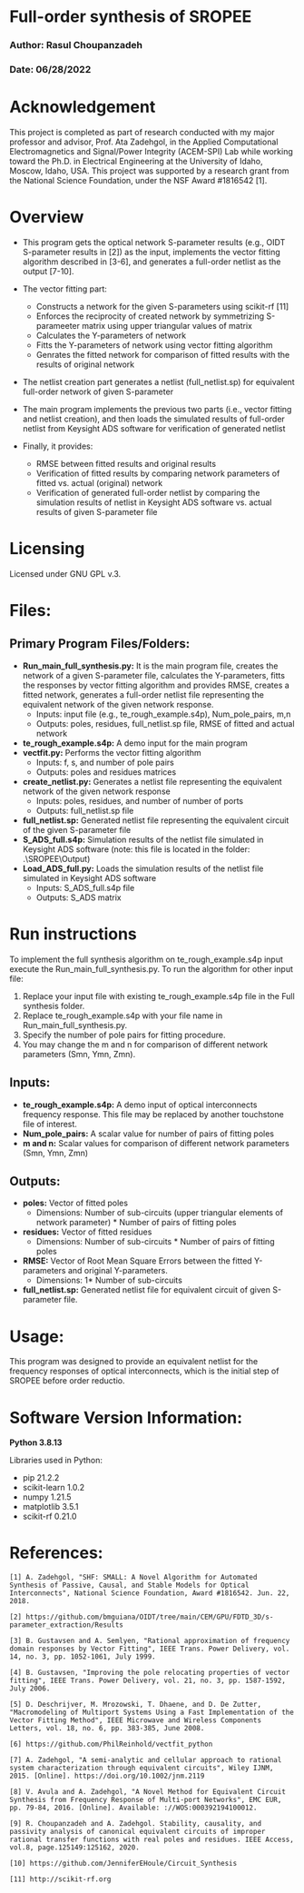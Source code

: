 # Full-order synthesis of SROPEE 
### Author: Rasul Choupanzadeh
### Date: 06/28/2022

# Acknowledgement
This project is completed as part of research conducted with my major professor and advisor, Prof. Ata Zadehgol, in the Applied Computational Electromagnetics and Signal/Power Integrity (ACEM-SPI) Lab while working toward the Ph.D. in Electrical Engineering at the University of Idaho, Moscow, Idaho, USA. 
This project was supported by a research grant from the National Science Foundation, under the NSF Award #1816542 [1].

# Overview
- This program gets the optical network S-parameter results (e.g., OIDT S-parameter results in [2]) as the input, implements the vector fitting algorithm described in [3-6], and generates a full-order netlist as the output [7-10]. 

- The vector fitting part:
    * Constructs a network for the given S-parameters using scikit-rf [11]
    * Enforces the reciprocity of created network by symmetrizing S-parameeter matrix using upper triangular values of matrix
    * Calculates the Y-parameters of network
    * Fitts the Y-parameters of network using vector fitting algorithm
    * Genrates the fitted network for comparison of fitted results with the results of original network

- The netlist creation part generates a netlist (full_netlist.sp) for equivalent full-order network of given S-parameter

- The main program implements the previous two parts (i.e., vector fitting and netlist creation), and then loads the simulated results of full-order netlist from Keysight ADS software for verification of generated netlist

- Finally, it provides:
    * RMSE between fitted results and original results
    * Verification of fitted results by comparing network parameters of fitted vs. actual (original) network
    * Verification of generated full-order netlist by comparing the simulation results of netlist in Keysight ADS software vs. actual results of given S-parameter file


# Licensing
Licensed under GNU GPL v.3.
 

# Files:

## Primary Program Files/Folders:
- **Run_main_full_synthesis.py:** It is the main program file, creates the network of a given S-parameter file, calculates the Y-parameters, fitts the responses by vector fitting algorithm and provides RMSE, creates a fitted network, generates a full-order netlist file representing the equivalent network of the given network response.
    * Inputs: input file (e.g., te_rough_example.s4p), Num_pole_pairs, m,n
    * Outputs: poles, residues, full_netlist.sp file, RMSE of fitted and actual network
- **te_rough_example.s4p:** A demo input for the main program 
- **vectfit.py:** Performs the vector fitting algorithm
    * Inputs: f, s, and number of pole pairs
    * Outputs: poles and residues matrices
- **create_netlist.py:** Generates a netlist file representing the equivalent network of the given network response
    * Inputs: poles, residues, and number of number of ports
    * Outputs: full_netlist.sp file
- **full_netlist.sp:** Generated netlist file representing the equivalent circuit of the given S-parameter file
- **S_ADS_full.s4p:** Simulation results of the netlist file simulated in Keysight ADS software (note: this file is located in the folder: .\SROPEE\Output)
- **Load_ADS_full.py:** Loads the simulation results of the netlist file simulated in Keysight ADS software 
    * Inputs: S_ADS_full.s4p file
    * Outputs: S_ADS matrix



# Run instructions
To implement the full synthesis algorithm on te_rough_example.s4p input execute the Run_main_full_synthesis.py. To run the algorithm for other input file:
1. Replace your input file with existing te_rough_example.s4p file in the Full synthesis folder.
2. Replace te_rough_example.s4p with your file name in Run_main_full_synthesis.py.
2. Specify the number of pole pairs for fitting procedure.
3. You may change the m and n for comparison of different network parameters (Smn, Ymn, Zmn).


## Inputs:
- **te_rough_example.s4p:** A demo input of optical interconnects frequency response. This file may be replaced by another touchstone file of interest.
- **Num_pole_pairs:** A scalar value for number of pairs of fitting poles
- **m and n:** Scalar values for comparison of different network parameters (Smn, Ymn, Zmn)

    
## Outputs:
- **poles:** Vector of fitted poles
    * Dimensions: Number of sub-circuits (upper triangular elements of network parameter) * Number of pairs of fitting poles 
- **residues:** Vector of fitted residues
    * Dimensions: Number of sub-circuits * Number of pairs of fitting poles 
- **RMSE:** Vector of Root Mean Square Errors between the fitted Y-parameters and original Y-parameters.
    * Dimensions: 1* Number of sub-circuits 
- **full_netlist.sp:** Generated netlist file for equivalent circuit of given S-parameter file.



# Usage:
This program was designed to provide an equivalent netlist for the frequency responses of optical interconnects, which is the initial step of SROPEE before order reductio.

# Software Version Information:
**Python 3.8.13**

Libraries used in Python:
   * pip		21.2.2
   * scikit-learn	1.0.2
   * numpy		1.21.5
   * matplotlib	        3.5.1
   * scikit-rf          0.21.0




# References:
```
[1] A. Zadehgol, "SHF: SMALL: A Novel Algorithm for Automated Synthesis of Passive, Causal, and Stable Models for Optical Interconnects", National Science Foundation, Award #1816542. Jun. 22, 2018.

[2] https://github.com/bmguiana/OIDT/tree/main/CEM/GPU/FDTD_3D/s-parameter_extraction/Results

[3] B. Gustavsen and A. Semlyen, "Rational approximation of frequency domain responses by Vector Fitting", IEEE Trans. Power Delivery, vol. 14, no. 3, pp. 1052-1061, July 1999.

[4] B. Gustavsen, "Improving the pole relocating properties of vector fitting", IEEE Trans. Power Delivery, vol. 21, no. 3, pp. 1587-1592, July 2006.

[5] D. Deschrijver, M. Mrozowski, T. Dhaene, and D. De Zutter, "Macromodeling of Multiport Systems Using a Fast Implementation of the Vector Fitting Method", IEEE Microwave and Wireless Components Letters, vol. 18, no. 6, pp. 383-385, June 2008.
     
[6] https://github.com/PhilReinhold/vectfit_python

[7] A. Zadehgol, "A semi-analytic and cellular approach to rational system characterization through equivalent circuits", Wiley IJNM, 2015. [Online]. https://doi.org/10.1002/jnm.2119

[8] V. Avula and A. Zadehgol, "A Novel Method for Equivalent Circuit Synthesis from Frequency Response of Multi-port Networks", EMC EUR, pp. 79-84, 2016. [Online]. Available: ://WOS:000392194100012.

[9] R. Choupanzadeh and A. Zadehgol. Stability, causality, and passivity analysis of canonical equivalent circuits of improper rational transfer functions with real poles and residues. IEEE Access, vol.8, page.125149:125162, 2020.

[10] https://github.com/JenniferEHoule/Circuit_Synthesis

[11] http://scikit-rf.org

```
